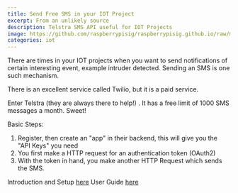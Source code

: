 ```yaml
---
title: Send Free SMS in your IOT Project
excerpt: From an unlikely source
description: Telstra SMS API useful for IOT Projects
image: https://github.com/raspberrypisig/raspberrypisig.github.io/raw/master/assets/images/telstrasmsapi.jpg
categories: iot
---
```

There are times in your IOT projects when you want to send notifications of certain interesting event, example intruder detected. Sending an SMS is one such mechanism.

There is an excellent service called Twilio, but it is a paid service.

Enter Telstra (they are always there to help!) . It has a free limit of 1000 SMS messages a month. Sweet!


Basic Steps:
1. Register, then create an "app" in their backend, this will give you the "API Keys" you need
2. You first make a HTTP request for an authentication token (OAuth2)
3. With the token in hand, you make another HTTP Request which sends the SMS.


Introduction and Setup [here](https://dev.telstra.com/content/sms-api-0)
User Guide [here](https://dev.telstra.com/content/sms-getting-started)
